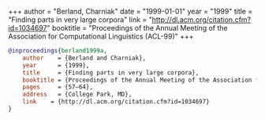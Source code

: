 +++
author = "Berland, Charniak"
date = "1999-01-01"
year = "1999"
title = "Finding parts in very large corpora"
link = "http://dl.acm.org/citation.cfm?id=1034697"
booktitle = "Proceedings of the Annual Meeting of the Association for Computational Linguistics (ACL-99)"
+++
```bibtex
@inproceedings{berland1999a,
    author    = {Berland and Charniak},
    year      = {1999},
    title     = {Finding parts in very large corpora},
    booktitle = {Proceedings of the Annual Meeting of the Association for Computational Linguistics (ACL-99)},
    pages     = {57–64},
    address   = {College Park, MD},
    link	= {http://dl.acm.org/citation.cfm?id=1034697}
}
```
